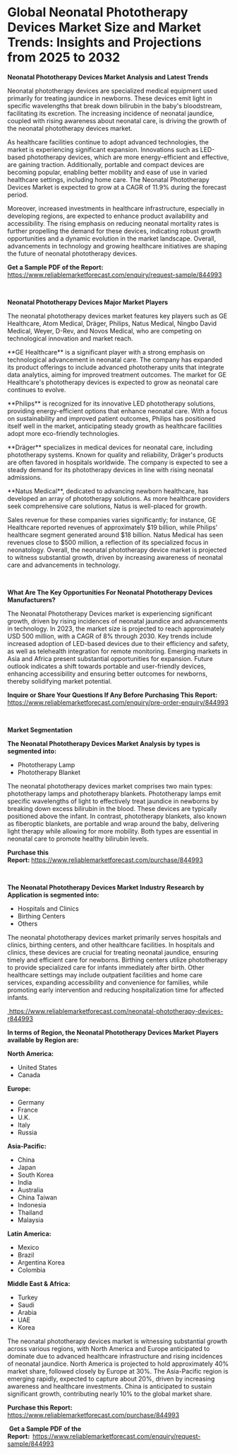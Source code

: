 <p><h1>Global Neonatal Phototherapy Devices Market Size and Market Trends: Insights and Projections from 2025 to 2032</h1></p><p><strong>Neonatal Phototherapy Devices Market Analysis and Latest Trends</strong></p>
<p><p>Neonatal phototherapy devices are specialized medical equipment used primarily for treating jaundice in newborns. These devices emit light in specific wavelengths that break down bilirubin in the baby's bloodstream, facilitating its excretion. The increasing incidence of neonatal jaundice, coupled with rising awareness about neonatal care, is driving the growth of the neonatal phototherapy devices market.</p><p>As healthcare facilities continue to adopt advanced technologies, the market is experiencing significant expansion. Innovations such as LED-based phototherapy devices, which are more energy-efficient and effective, are gaining traction. Additionally, portable and compact devices are becoming popular, enabling better mobility and ease of use in varied healthcare settings, including home care. The Neonatal Phototherapy Devices Market is expected to grow at a CAGR of 11.9% during the forecast period. </p><p>Moreover, increased investments in healthcare infrastructure, especially in developing regions, are expected to enhance product availability and accessibility. The rising emphasis on reducing neonatal mortality rates is further propelling the demand for these devices, indicating robust growth opportunities and a dynamic evolution in the market landscape. Overall, advancements in technology and growing healthcare initiatives are shaping the future of neonatal phototherapy devices.</p></p>
<p><strong>Get a Sample PDF of the Report:&nbsp;</strong> <a href="https://www.reliablemarketforecast.com/enquiry/request-sample/844993?utm_campaign=2307&utm_medium=2&utm_source=Github&utm_content=ia&utm_term=13042025&utm_id=neonatal-phototherapy-devices">https://www.reliablemarketforecast.com/enquiry/request-sample/844993</a></p>
<p>&nbsp;</p>
<p><strong>Neonatal Phototherapy Devices Major Market Players</strong></p>
<p><p>The neonatal phototherapy devices market features key players such as GE Healthcare, Atom Medical, Dräger, Philips, Natus Medical, Ningbo David Medical, Weyer, D-Rev, and Novos Medical, who are competing on technological innovation and market reach.</p><p>**GE Healthcare** is a significant player with a strong emphasis on technological advancement in neonatal care. The company has expanded its product offerings to include advanced phototherapy units that integrate data analytics, aiming for improved treatment outcomes. The market for GE Healthcare's phototherapy devices is expected to grow as neonatal care continues to evolve.</p><p>**Philips** is recognized for its innovative LED phototherapy solutions, providing energy-efficient options that enhance neonatal care. With a focus on sustainability and improved patient outcomes, Philips has positioned itself well in the market, anticipating steady growth as healthcare facilities adopt more eco-friendly technologies.</p><p>**Dräger** specializes in medical devices for neonatal care, including phototherapy systems. Known for quality and reliability, Dräger's products are often favored in hospitals worldwide. The company is expected to see a steady demand for its phototherapy devices in line with rising neonatal admissions.</p><p>**Natus Medical**, dedicated to advancing newborn healthcare, has developed an array of phototherapy solutions. As more healthcare providers seek comprehensive care solutions, Natus is well-placed for growth.</p><p>Sales revenue for these companies varies significantly; for instance, GE Healthcare reported revenues of approximately $19 billion, while Philips' healthcare segment generated around $18 billion. Natus Medical has seen revenues close to $500 million, a reflection of its specialized focus in neonatology. Overall, the neonatal phototherapy device market is projected to witness substantial growth, driven by increasing awareness of neonatal care and advancements in technology.</p></p>
<p>&nbsp;</p>
<p><strong>What Are The Key Opportunities For Neonatal Phototherapy Devices Manufacturers?</strong></p>
<p><p>The Neonatal Phototherapy Devices market is experiencing significant growth, driven by rising incidences of neonatal jaundice and advancements in technology. In 2023, the market size is projected to reach approximately USD 500 million, with a CAGR of 8% through 2030. Key trends include increased adoption of LED-based devices due to their efficiency and safety, as well as telehealth integration for remote monitoring. Emerging markets in Asia and Africa present substantial opportunities for expansion. Future outlook indicates a shift towards portable and user-friendly devices, enhancing accessibility and ensuring better outcomes for newborns, thereby solidifying market potential.</p></p>
<p><strong>Inquire or Share Your Questions If Any Before Purchasing This Report:</strong> <a href="https://www.reliablemarketforecast.com/enquiry/pre-order-enquiry/844993?utm_campaign=2307&utm_medium=2&utm_source=Github&utm_content=ia&utm_term=13042025&utm_id=neonatal-phototherapy-devices">https://www.reliablemarketforecast.com/enquiry/pre-order-enquiry/844993</a></p>
<p>&nbsp;</p>
<p><strong>Market Segmentation</strong></p>
<p><strong>The Neonatal Phototherapy Devices Market Analysis by types is segmented into:</strong></p>
<p><ul><li>Phototherapy Lamp</li><li>Phototherapy Blanket</li></ul></p>
<p><p>The neonatal phototherapy devices market comprises two main types: phototherapy lamps and phototherapy blankets. Phototherapy lamps emit specific wavelengths of light to effectively treat jaundice in newborns by breaking down excess bilirubin in the blood. These devices are typically positioned above the infant. In contrast, phototherapy blankets, also known as fiberoptic blankets, are portable and wrap around the baby, delivering light therapy while allowing for more mobility. Both types are essential in neonatal care to promote healthy bilirubin levels.</p></p>
<p><strong>Purchase this Report:&nbsp;</strong><a href="https://www.reliablemarketforecast.com/purchase/844993?utm_campaign=2307&utm_medium=2&utm_source=Github&utm_content=ia&utm_term=13042025&utm_id=neonatal-phototherapy-devices">https://www.reliablemarketforecast.com/purchase/844993</a></p>
<p>&nbsp;</p>
<p><strong>The Neonatal Phototherapy Devices Market Industry Research by Application is segmented into:</strong></p>
<p><ul><li>Hospitals and Clinics</li><li>Birthing Centers</li><li>Others</li></ul></p>
<p><p>The neonatal phototherapy devices market primarily serves hospitals and clinics, birthing centers, and other healthcare facilities. In hospitals and clinics, these devices are crucial for treating neonatal jaundice, ensuring timely and efficient care for newborns. Birthing centers utilize phototherapy to provide specialized care for infants immediately after birth. Other healthcare settings may include outpatient facilities and home care services, expanding accessibility and convenience for families, while promoting early intervention and reducing hospitalization time for affected infants.</p></p>
<p><a href="https://www.reliablemarketforecast.com/neonatal-phototherapy-devices-r844993?utm_campaign=2307&utm_medium=2&utm_source=Github&utm_content=ia&utm_term=13042025&utm_id=neonatal-phototherapy-devices">&nbsp;https://www.reliablemarketforecast.com/neonatal-phototherapy-devices-r844993</a></p>
<p><strong>In terms of Region, the Neonatal Phototherapy Devices Market Players available by Region are:</strong></p>
<p>
    <p> <strong> North America: </strong>
        <ul>
            <li>United States</li>
            <li>Canada</li>
        </ul>
        </p> 
    <p> <strong> Europe: </strong>
        <ul>
            <li>Germany</li>
            <li>France</li>
            <li>U.K.</li>
            <li>Italy</li>
            <li>Russia</li>
        </ul>
        </p> 
    <p> <strong> Asia-Pacific: </strong>
        <ul>
            <li>China</li>
            <li>Japan</li>
            <li>South Korea</li>
            <li>India</li>
            <li>Australia</li>
            <li>China Taiwan</li>
            <li>Indonesia</li>
            <li>Thailand</li>
            <li>Malaysia</li>
        </ul>
        </p> 
    <p> <strong> Latin America: </strong>
        <ul>
            <li>Mexico</li>
            <li>Brazil</li>
            <li>Argentina Korea</li>
            <li>Colombia</li>
        </ul>
        </p> 
    <p> <strong> Middle East & Africa: </strong>
        <ul>
            <li>Turkey</li>
            <li>Saudi</li>
            <li>Arabia</li>
            <li>UAE</li>
            <li>Korea</li>
        </ul>
    </p>
    </p>
<p><p>The neonatal phototherapy devices market is witnessing substantial growth across various regions, with North America and Europe anticipated to dominate due to advanced healthcare infrastructure and rising incidences of neonatal jaundice. North America is projected to hold approximately 40% market share, followed closely by Europe at 30%. The Asia-Pacific region is emerging rapidly, expected to capture about 20%, driven by increasing awareness and healthcare investments. China is anticipated to sustain significant growth, contributing nearly 10% to the global market share.</p></p>
<p><strong>Purchase this Report: </strong><a href="https://www.reliablemarketforecast.com/purchase/844993?utm_campaign=2307&utm_medium=2&utm_source=Github&utm_content=ia&utm_term=13042025&utm_id=neonatal-phototherapy-devices">https://www.reliablemarketforecast.com/purchase/844993</a></p>
<p>&nbsp;<strong>Get a Sample PDF of the Report:&nbsp;&nbsp;</strong><a href="https://www.reliablemarketforecast.com/enquiry/request-sample/844993?utm_campaign=2307&utm_medium=2&utm_source=Github&utm_content=ia&utm_term=13042025&utm_id=neonatal-phototherapy-devices">https://www.reliablemarketforecast.com/enquiry/request-sample/844993</a></p>
<p><strong></strong></p>
<p><p></p><p></p><p></p></p>